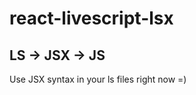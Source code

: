 react-livescript-lsx
====================

LS -> JSX -> JS
---------------

Use JSX syntax in your ls files right now =)

